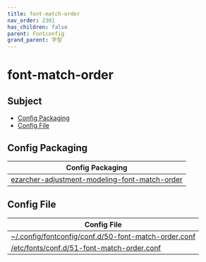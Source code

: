 ```yaml
---
title: font-match-order
nav_order: 2301
has_children: false
parent: Fontconfig
grand_parent: 字型
---
```



# font-match-order


## Subject

* [Config Packaging](#config-packaging)
* [Config File](#config-file)


## Config Packaging

| Config Packaging |
| --- |
| [ezarcher-adjustment-modeling-font-match-order](https://github.com/samwhelp/ezarcher-adjustment/tree/main/project/ezarcher-adjustment-system/ezarcher-adjustment-packaging/pack/core/font/ezarcher-adjustment-modeling-font-match-order) |


## Config File

| Config File |
| --- |
| [~/.config/fontconfig/conf.d/50-font-match-order.conf](https://github.com/samwhelp/ezarcher-adjustment/blob/main/project/ezarcher-adjustment-system/ezarcher-adjustment-packaging/pack/core/font/ezarcher-adjustment-modeling-font-match-order/asset/overlay/etc/skel/.config/fontconfig/conf.d/50-font-match-order.conf) |
| [/etc/fonts/conf.d/51-font-match-order.conf](https://github.com/samwhelp/ezarcher-adjustment/blob/main/project/ezarcher-adjustment-system/ezarcher-adjustment-packaging/pack/core/font/ezarcher-adjustment-modeling-font-match-order/asset/overlay/etc/fonts/conf.d/51-font-match-order.conf) |
